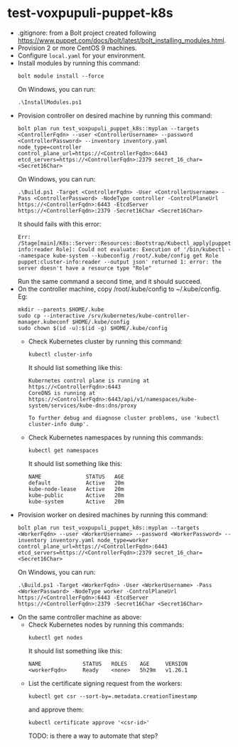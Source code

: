 # test-voxpupuli-puppet-k8s

- .gitignore: from a Bolt project created following https://www.puppet.com/docs/bolt/latest/bolt_installing_modules.html.
- Provision 2 or more CentOS 9 machines.
- Configure `local.yaml` for your environment.
- Install modules by running this command:
  ```
  bolt module install --force
  ```
  On Windows, you can run:
  ```
  .\InstallModules.ps1
  ```
- Provision controller on desired machine by running this command:
  ```
  bolt plan run test_voxpupuli_puppet_k8s::myplan --targets <ControllerFqdn> --user <ControllerUsername> --password <ControllerPassword> --inventory inventory.yaml node_type=controller control_plane_url=https://<ControllerFqdn>:6443 etcd_servers=https://<ControllerFqdn>:2379 secret_16_char=<Secret16Char>
  ```
  On Windows, you can run:
  ```
  .\Build.ps1 -Target <ControllerFqdn> -User <ControllerUsername> -Pass <ControllerPassword> -NodeType controller -ControlPlaneUrl https://<ControllerFqdn>:6443 -EtcdServer https://<ControllerFqdn>:2379 -Secret16Char <Secret16Char>

  ```
  It should fails with this error:
  ```
  Err: /Stage[main]/K8s::Server::Resources::Bootstrap/Kubectl_apply[puppet:cluster-info:reader Role]: Could not evaluate: Execution of '/bin/kubectl --namespace kube-system --kubeconfig /root/.kube/config get Role puppet:cluster-info:reader --output json' returned 1: error: the server doesn't have a resource type "Role"
  ```
  Run the same command a second time, and it should succeed.
- On the controller machine, copy /root/.kube/config to ~/.kube/config. Eg:
  ```
  mkdir --parents $HOME/.kube
  sudo cp --interactive /srv/kubernetes/kube-controller-manager.kubeconf $HOME/.kube/config
  sudo chown $(id -u):$(id -g) $HOME/.kube/config
  ```
  - Check Kubernetes cluster by running this command:
    ```
    kubectl cluster-info
    ```
    It should list something like this:
    ```
    Kubernetes control plane is running at https://<ControllerFqdn>:6443
    CoreDNS is running at https://<ControllerFqdn>:6443/api/v1/namespaces/kube-system/services/kube-dns:dns/proxy

    To further debug and diagnose cluster problems, use 'kubectl cluster-info dump'.
    ```
  - Check Kubernetes namespaces by running this commands:
    ```
    kubectl get namespaces
    ```
    It should list something like this:
    ```
    NAME              STATUS   AGE
    default           Active   20m
    kube-node-lease   Active   20m
    kube-public       Active   20m
    kube-system       Active   20m
    ```
- Provision worker on desired machines by running this command:
  ```
  bolt plan run test_voxpupuli_puppet_k8s::myplan --targets <WorkerFqdn> --user <WorkerUsername> --password <WorkerPassword> --inventory inventory.yaml node_type=worker control_plane_url=https://<ControllerFqdn>:6443 etcd_servers=https://<ControllerFqdn>:2379 secret_16_char=<Secret16Char>
  ```
  On Windows, you can run:
  ```
  .\Build.ps1 -Target <WorkerFqdn> -User <WorkerUsername> -Pass <WorkerPassword> -NodeType worker -ControlPlaneUrl https://<ControllerFqdn>:6443 -EtcdServer https://<ControllerFqdn>:2379 -Secret16Char <Secret16Char>
  ```
- On the same controller machine as above:
  - Check Kubernetes nodes by running this commands:
    ```
    kubectl get nodes
    ```
    It should list something like this:
    ```
    NAME             STATUS   ROLES    AGE     VERSION
    <workerFqdn>     Ready    <none>   5h29m   v1.26.1
    ```
  - List the certificate signing request from the workers:
    ```
    kubectl get csr --sort-by=.metadata.creationTimestamp
    ```
    and approve them:
    ```
    kubectl certificate approve '<csr-id>'
    ```
    TODO: is there a way to automate that step?
